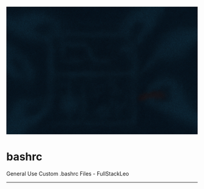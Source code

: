 ![Bashrc Cover Image](https://raw.githubusercontent.com/fullstackleo777/covers/refs/heads/main/covers/bashrc/cover_bashrc.png)

# bashrc
General Use Custom .bashrc Files - FullStackLeo

___
